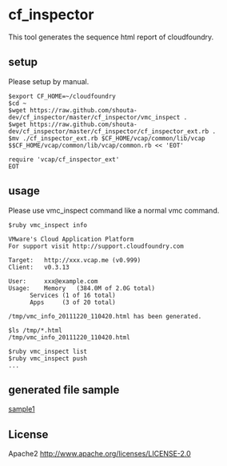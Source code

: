 # cf_inspector
This tool generates the sequence html report of cloudfoundry.

## setup
Please setup by manual.

    $export CF_HOME=~/cloudfoundry
    $cd ~
    $wget https://raw.github.com/shouta-dev/cf_inspector/master/cf_inspector/vmc_inspect .
    $wget https://raw.github.com/shouta-dev/cf_inspector/master/cf_inspector/cf_inspector_ext.rb .
    $mv ./cf_inspector_ext.rb $CF_HOME/vcap/common/lib/vcap
    $$CF_HOME/vcap/common/lib/vcap/common.rb << 'EOT'
    
    require 'vcap/cf_inspector_ext'
    EOT

## usage
Please use vmc_inspect command like a normal vmc command.

    $ruby vmc_inspect info
    
    VMware's Cloud Application Platform
    For support visit http://support.cloudfoundry.com
    
    Target:   http://xxx.vcap.me (v0.999)
    Client:   v0.3.13
    
    User:     xxx@example.com
    Usage:    Memory   (384.0M of 2.0G total)
          Services (1 of 16 total)
          Apps     (3 of 20 total)

    /tmp/vmc_info_20111220_110420.html has been generated.
    
    $ls /tmp/*.html
    /tmp/vmc_info_20111220_110420.html
    
    $ruby vmc_inspect list
    $ruby vmc_inspect push
    ...

## generated file sample
[sample1](http://cloud.github.com/downloads/shouta-dev/cf_inspector/vmc_list_20111220_135812.html)

## License
Apache2
http://www.apache.org/licenses/LICENSE-2.0